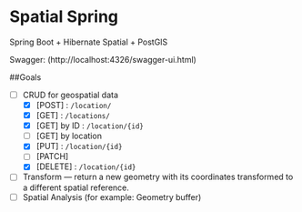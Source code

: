 # Spatial Spring

Spring Boot + Hibernate Spatial + PostGIS

Swagger: (http://localhost:4326/swagger-ui.html)

##Goals
- [ ] CRUD for geospatial data
    - [x] [POST] : `/location/`
    - [x] [GET] : `/locations/`
    - [x] [GET] by ID : `/location/{id}`
    - [ ] [GET] by location
    - [x] [PUT] : `/location/{id}`
    - [ ] [PATCH] 
    - [x] [DELETE] : `/location/{id}`
- [ ] Transform — return a new geometry with its coordinates transformed to a different spatial reference.
- [ ] Spatial Analysis (for example: Geometry buffer) 